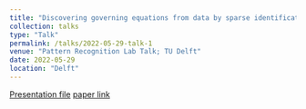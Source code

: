 ```yaml
---
title: "Discovering governing equations from data by sparse identification of nonlinear dynamical systems"
collection: talks
type: "Talk"
permalink: /talks/2022-05-29-talk-1
venue: "Pattern Recognition Lab Talk; TU Delft"
date: 2022-05-29
location: "Delft"
---
```

[Presentation file](https://mnaderibeni.github.io/files/2023_05_09.pdf) [paper link](https://www.pnas.org/doi/abs/10.1073/pnas.1517384113)
